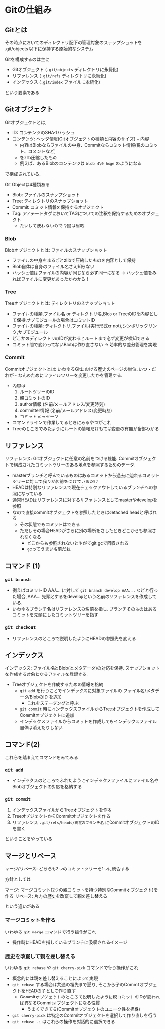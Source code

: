 # Gitの仕組み

## Gitとは

その時点においてのディレクトリ配下の管理対象のスナップショットを .git/objects 以下に保持する原始的なシステム

Gitを構成するのは主に

- Gitオブジェクト (`.git/objects` ディレクトリに永続化)
- リファレンス (`.git/refs` ディレクトリに永続化)
- インデックス (`.git/index` ファイルに永続化)

という要素である

## Gitオブジェクト

Gitオブジェクトとは,

- ID: コンテンツのSHA-1ハッシュ
- コンテンツ: ヘッダ情報(Gitオブジェクトの種類と内容のサイズ) + 内容
    - 内容はBlobならファイルの中身、Commitならコミット情報(親のコミット、コメントなど)
    - をzlib圧縮したもの
    - 例えば、あるBlobのコンテンツは `blob 4\0 hoge` のようになる

で構成されている.

Git Objectは4種類ある

- Blob: ファイルのスナップショット
- Tree: ディレクトリのスナップショット
- Commit: コミット情報を保持するオブジェクト
- Tag: アノテートタグにおいてTAGについての注釈を保持するためのオブジェクト
    - たいして使わないので今回は省略

### Blob

Blobオブジェクトとは: ファイルのスナップショット

- ファイルの中身をまるごとzlibで圧縮したものを内容として保持
- Blob自体は自身のファイル名さえ知らない
- ハッシュ値はファイルの内容が同じなら必ず同一になる -> ハッシュ値をみればファイルに変更があったかわかる！

### Tree

Treeオブジェクトとは: ディレクトリのスナップショット

- ファイルの種類,ファイル名 or ディレクトリ名,Blob or TreeのIDを内容として保持,サブモジュールの場合はコミットID
- ファイルの種類: ディレクトリ,ファイル(実行形式or not),シンボリックリンク,サブモジュール
- どこかのディレクトリのIDが変わるとルートまで必ず変更が検知できる
- コミット間で変わってないBlobは作り直さない -> 効率的な差分管理を実現

### Commit

Commitオブジェクトとは: いわゆるGitにおける歴史のページの単位. いつ・だれが・なんのためにファイルツリーを変更したかを管理する.

- 内容は
    1. ルートツリーのID
    2. 親コミットのID
    3. author情報 (名前/メールアドレス/変更時刻)
    4. committer情報 (名前/メールアドレス/変更時刻)
    5. コミットメッセージ
- コマンドラインで作業してるときにみるやつがこれ
- Treeのところでみたようにルートの情報だけもてば変更の有無が全部わかる

## リファレンス

リファレンス: Gitオブジェクトに任意の名前をつける機能. Commitオブジェクトで構成されたコミットツリーのある地点を参照するためのデータ.

- masterブランチと呼んでいるものはあるコミットから過去に辿れるコミットツリーに対して我々が名前をつけているだけ
- HEADは特別なリファレンスで現在チェックアウトしているブランチへの参照になっている
- 通常HEADはリファレンスに対するリファレンスとしてmasterやdevelopを参照
- なので直接commitオブジェクトを参照したときはdetached headと呼ばれる
    - その状態でもコミットはできる
    - ただしその場合HEADがさらに別の場所をさしたときどこからも参照されなくなる
        - どこからも参照されないとやがてgit gcで回収される
        - gcってうまい名前だね

## コマンド (1)

### `git branch`

- 例えばコミットID AAA... に対して `git branch develop AAA...` などと行った場合, AAA... 先頭とするをdevelopという名前のリファレンスを作成している.
- いわゆるブランチ名はリファレンスの名前を指し, ブランチそのものはあるコミットを先頭にしたコミットツリーを指す

### `git checkout`

- リファレンスのところで説明したようにHEADの参照先を変える


## インデックス

インデックス: ファイル名とBlob(とメタデータ)の対応を保持. スナップショットを作成する対象となるファイルを登録する.

- Treeオブジェクトを作成するための情報を格納
    - `git add` を行うことでインデックスに対象ファイルの ファイル名/メタデータ/BlobのID を追加
        - これをステージングと呼ぶ
    - `git commit` 時にインデックスファイルからTreeオブジェクトを作成してCommitオブジェクトに追加
    - インデックスファイルからコミットを作成してもインデックスファイル自体は消えたりしない

## コマンド(2)

これらを踏まえてコマンドをみてみる

### `git add`

- インデックスのところでふれたようにインデックスファイルにファイル名やBlobオブジェクトの対応を格納する

### `git commit`

1. インデックスファイルからTreeオブジェクトを作る
2. TreeオブジェクトからCommitオブジェクトを作る
3. リファレンス `.git/refs/heads/現在のブランチ名` にCommitオブジェクトのIDを書く

ということをやっている

## マージとリベース

マージ/リベース: どちらも2つのコミットツリーを1つに統合する

方針としては

マージ: マージコミット(2つの親コミットを持つ特別なCommitオブジェクト)を作る
リベース: 片方の歴史を改竄して親を差し替える

という違いがある

### マージコミットを作る

いわゆる `git merge` コマンドで行う操作がこれ

- 操作時にHEADを指しているブランチに吸収されるイメージ

### 歴史を改竄して親を差し替える

いわゆる `git rebase` や `git cherry-pick` コマンドで行う操作がこれ

- 概念的には親を差し替えることによって実現
- `git rebase` する場合は共通の祖先まで遡り, そこから子のCommitオブジェクトをHEADの子として作り直す
    - Commitオブジェクトのところで説明したように親コミットのIDが変われば異なるCommitオブジェクトになる性質
        - うまくできてる(Commitオブジェクトのユニーク性を担保)
- `git cherry-pick` は特定のCommitオブジェクトを選択して作り直しを行う
- `git rebase -i` はこれらの操作を対話的に選択できる
